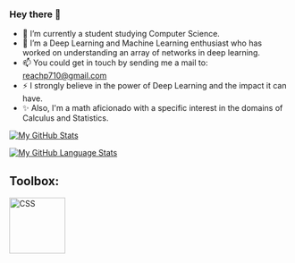 ### Hey there 👋

- 🔭 I’m currently a student studying Computer Science.
- 🌱 I’m a Deep Learning and Machine Learning enthusiast who has worked on understanding an array of networks in deep learning.
- 📫 You could get in touch by sending me a mail to: reachp710@gmail.com
- ⚡ I strongly believe in the power of Deep Learning and the impact it can have.
- ✨ Also, I'm a math aficionado with a specific interest in the domains of Calculus and Statistics.

[![My GitHub Stats](https://github-readme-stats.vercel.app/api/?username=PRITH-S07&count_private=true&theme=tokyonight&showicons=true)]()

[![My GitHub Language Stats](https://github-readme-stats.vercel.app/api/top-langs/?username=PRITH-S07&langs_count=5&theme=tokyonight)]()

## Toolbox:
<img src="https://cdn.jsdelivr.net/gh/devicons/devicon/icons/tensorflow/tensorflow-original.svg" alt="CSS" width="100" height="100"/>

<!--
**PRITH-S07/PRITH-S07** is a ✨ _special_ ✨ repository because its `README.md` (this file) appears on your GitHub profile.

Here are some ideas to get you started:

- 🔭 I’m currently a student studyimg Computer Science.
- 🌱 I’m a Deep Learning and Machine Learning enthusiast who has worked on understanding an array of networks in deep learning.
- 📫 You could get in touch by sending me a mail to: reachp710@gmail.com
- ⚡ I strongly believe in the power of Deep Learning and the impact it can have.
- ✨ Also, I'm a math aficionado with a specific interest in the domains of Calculus and Statistics.
-->
